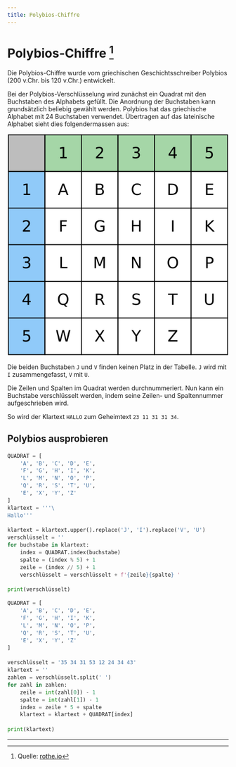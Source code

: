 ```yaml
---
title: Polybios-Chiffre
---
```



# Polybios-Chiffre [^1]

Die Polybios-Chiffre wurde vom griechischen Geschichtsschreiber Polybios (200 v.Chr. bis 120 v.Chr.) entwickelt.

Bei der Polybios-Verschlüsselung wird zunächst ein Quadrat mit den Buchstaben des Alphabets gefüllt. Die Anordnung der Buchstaben kann grundsätzlich beliebig gewählt werden. Polybios hat das griechische Alphabet mit 24 Buchstaben verwendet. Übertragen auf das lateinische Alphabet sieht dies folgendermassen aus:

![](images/polybios.svg)

Die beiden Buchstaben `J` und `V` finden keinen Platz in der Tabelle. `J` wird mit `I` zusammengefasst, `V` mit `U`.

Die Zeilen und Spalten im Quadrat werden durchnummeriert. Nun kann ein Buchstabe verschlüsselt werden, indem seine Zeilen- und Spaltennummer aufgeschrieben wird.

So wird der Klartext `HALLO` zum Geheimtext `23 11 31 31 34`.


## Polybios ausprobieren

```py live_py title=to__polybios.py
QUADRAT = [
    'A', 'B', 'C', 'D', 'E',
    'F', 'G', 'H', 'I', 'K',
    'L', 'M', 'N', 'O', 'P',
    'Q', 'R', 'S', 'T', 'U',
    'E', 'X', 'Y', 'Z'
]
klartext = '''\
Hallo'''

klartext = klartext.upper().replace('J', 'I').replace('V', 'U')
verschlüsselt = ''
for buchstabe in klartext:
    index = QUADRAT.index(buchstabe)
    spalte = (index % 5) + 1
    zeile = (index // 5) + 1
    verschlüsselt = verschlüsselt + f'{zeile}{spalte} '

print(verschlüsselt)
```


```py live_py title=from__polybios.py
QUADRAT = [
    'A', 'B', 'C', 'D', 'E',
    'F', 'G', 'H', 'I', 'K',
    'L', 'M', 'N', 'O', 'P',
    'Q', 'R', 'S', 'T', 'U',
    'E', 'X', 'Y', 'Z'
]

verschlüsselt = '35 34 31 53 12 24 34 43'
klartext = ''
zahlen = verschlüsselt.split(' ')
for zahl in zahlen:
    zeile = int(zahl[0]) - 1
    spalte = int(zahl[1]) - 1
    index = zeile * 5 + spalte
    klartext = klartext + QUADRAT[index]

print(klartext)
```
---
[^1]: Quelle: [rothe.io](https://rothe.io/?b=crypto&p=423844)